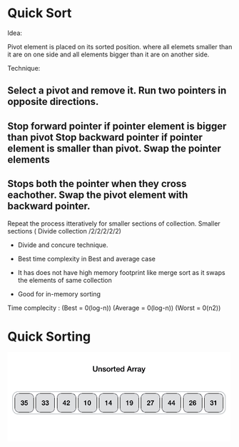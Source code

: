 # Quick Sort

Idea: 

Pivot element is placed on its sorted position.
where all elemets smaller than it are on one side 
and all elements bigger than it are on another side.

Technique:

Select a pivot and remove it.
Run two pointers in opposite directions.
-----
Stop forward pointer if pointer element is bigger than pivot
Stop backward pointer if pointer element is smaller than pivot.
Swap the pointer elements
-----
Stops both the pointer when they cross eachother.
Swap the pivot element with backward pointer.
-----
Repeat the process itteratively for smaller sections of collection.
Smaller sections ( Divide collection /2/2/2/2/2)


* Divide and concure technique.

* Best time complexity in Best and average case

* It has does not have high memory footprint like merge sort as it swaps the elements of same collection

* Good for in-memory sorting 

Time complecity : (Best = 0(log-n)) (Average = 0(log-n)) (Worst = 0(n2))

# Quick Sorting
![Merge Sort](quicksort.gif)
